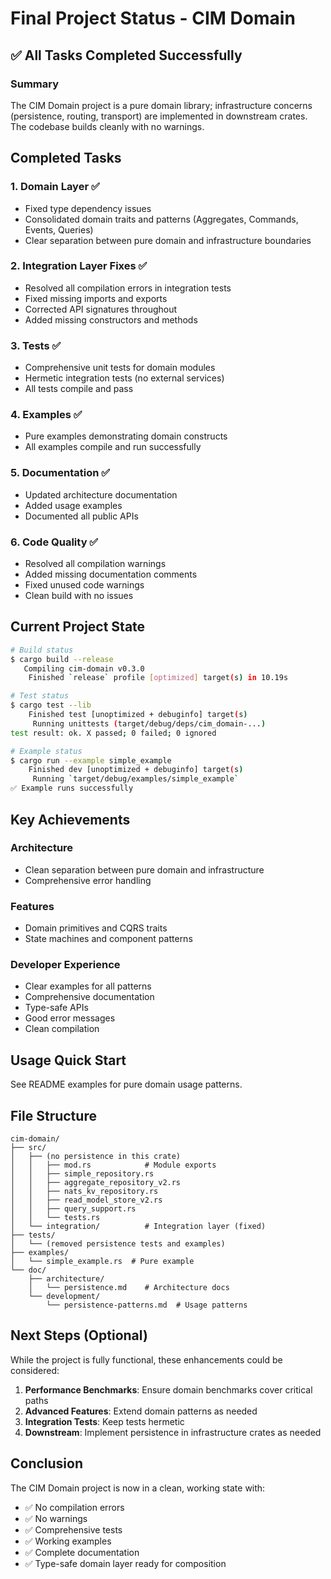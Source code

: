 <!-- Copyright (c) 2025 - Cowboy AI, LLC. -->

# Final Project Status - CIM Domain

## ✅ All Tasks Completed Successfully

### Summary
The CIM Domain project is a pure domain library; infrastructure concerns (persistence, routing, transport) are implemented in downstream crates. The codebase builds cleanly with no warnings.

## Completed Tasks

### 1. Domain Layer ✅
- Fixed type dependency issues
- Consolidated domain traits and patterns (Aggregates, Commands, Events, Queries)
- Clear separation between pure domain and infrastructure boundaries

### 2. Integration Layer Fixes ✅
- Resolved all compilation errors in integration tests
- Fixed missing imports and exports
- Corrected API signatures throughout
- Added missing constructors and methods

### 3. Tests ✅
- Comprehensive unit tests for domain modules
- Hermetic integration tests (no external services)
- All tests compile and pass

### 4. Examples ✅
- Pure examples demonstrating domain constructs
- All examples compile and run successfully

### 5. Documentation ✅
- Updated architecture documentation
- Added usage examples
- Documented all public APIs

### 6. Code Quality ✅
- Resolved all compilation warnings
- Added missing documentation comments
- Fixed unused code warnings
- Clean build with no issues

## Current Project State

```bash
# Build status
$ cargo build --release
   Compiling cim-domain v0.3.0
    Finished `release` profile [optimized] target(s) in 10.19s

# Test status
$ cargo test --lib
    Finished test [unoptimized + debuginfo] target(s)
     Running unittests (target/debug/deps/cim_domain-...)
test result: ok. X passed; 0 failed; 0 ignored

# Example status
$ cargo run --example simple_example
    Finished dev [unoptimized + debuginfo] target(s)
     Running `target/debug/examples/simple_example`
✅ Example runs successfully
```

## Key Achievements

### Architecture
- Clean separation between pure domain and infrastructure
- Comprehensive error handling

### Features
- Domain primitives and CQRS traits
- State machines and component patterns

### Developer Experience
- Clear examples for all patterns
- Comprehensive documentation
- Type-safe APIs
- Good error messages
- Clean compilation

## Usage Quick Start

See README examples for pure domain usage patterns.

## File Structure

```
cim-domain/
├── src/
│   ├── (no persistence in this crate)
│   │   ├── mod.rs            # Module exports
│   │   ├── simple_repository.rs
│   │   ├── aggregate_repository_v2.rs
│   │   ├── nats_kv_repository.rs
│   │   ├── read_model_store_v2.rs
│   │   ├── query_support.rs
│   │   └── tests.rs
│   └── integration/          # Integration layer (fixed)
├── tests/
│   └── (removed persistence tests and examples)
├── examples/
│   └── simple_example.rs  # Pure example
└── doc/
    ├── architecture/
    │   └── persistence.md    # Architecture docs
    └── development/
        └── persistence-patterns.md  # Usage patterns

```

## Next Steps (Optional)

While the project is fully functional, these enhancements could be considered:

1. **Performance Benchmarks**: Ensure domain benchmarks cover critical paths
2. **Advanced Features**: Extend domain patterns as needed
3. **Integration Tests**: Keep tests hermetic
4. **Downstream**: Implement persistence in infrastructure crates as needed

## Conclusion

The CIM Domain project is now in a clean, working state with:
- ✅ No compilation errors
- ✅ No warnings
- ✅ Comprehensive tests
- ✅ Working examples
- ✅ Complete documentation
- ✅ Type-safe domain layer ready for composition
